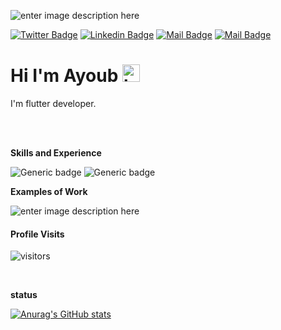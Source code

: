 
![enter image description here](https://s4.uupload.ir/files/ayoub_rajabi_%281%29_zq9f.png)

[![Twitter Badge](https://img.shields.io/badge/-@ayoubrajabi72-1ca0f1?style=flat&labelColor=1ca0f1&logo=twitter&logoColor=white&link=https://twitter.com/ayoubrajabi72)](https://twitter.com/ayoubrajabi72) [![Linkedin Badge](https://img.shields.io/badge/-ayoubrajabi-0e76a8?style=flat&labelColor=0e76a8&logo=linkedin&logoColor=white)](https://www.linkedin.com/in/ayoubrajabi/) [![Mail Badge](https://img.shields.io/badge/-@ayoubrajabi72-e84393?style=flat&labelColor=e84393&logo=instagram&logoColor=white)](https://instagram.com/ayoubrajabi72) [![Mail Badge](https://img.shields.io/badge/-ayoubrajabi72-c0392b?style=flat&labelColor=c0392b&logo=gmail&logoColor=white)](mailto:ayoubrajabi72@gmail.com) 
# Hi I'm Ayoub <img src="https://user-images.githubusercontent.com/1303154/88677602-1635ba80-d120-11ea-84d8-d263ba5fc3c0.gif"  width="28px"  alt="hi">

I'm flutter developer.

<br />
<br />

 **Skills and Experience**
 
![Generic badge](https://img.shields.io/badge/Dart-0175C2?style=for-the-badge&logo=dart&logoColor=white) ![Generic badge](https://img.shields.io/badge/Flutter-02569B?style=for-the-badge&logo=flutter&logoColor=white)
<br />


 **Examples of Work**
 
![enter image description here](https://s4.uupload.ir/files/group_3_%284%29_mdpa.png)



#### Profile Visits

  

![visitors](https://visitor-badge.glitch.me/badge?page_id=ayoubrajabi.ayoubrajabi)

<br />

**status**

[![Anurag's GitHub stats](https://github-readme-stats.vercel.app/api?username=ayoubrajabi&hide=contribs,prs)](https://github.com/anuraghazra/github-readme-stats)

